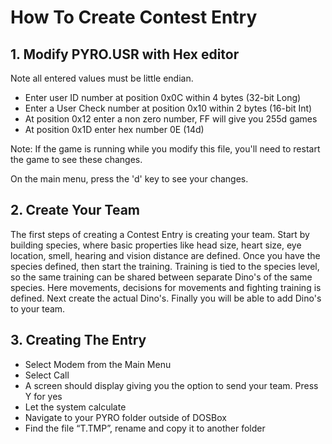 # How To Create Contest Entry

## 1. Modify PYRO.USR with Hex editor

Note all entered values must be little endian.

* Enter user ID number at position 0x0C within 4 bytes (32-bit Long)
* Enter a User Check number at position 0x10 within 2 bytes (16-bit Int)
* At position 0x12 enter a non zero number, FF will give you 255d games
* At position 0x1D enter hex number 0E (14d)

Note: If the game is running while you modify this file, you'll need to restart the game to see these changes.

On the main menu, press the 'd' key to see your changes.

## 2. Create Your Team
The first steps of creating a Contest Entry is creating your team. Start by building species, where basic properties like head size, heart size, eye location, smell, hearing and vision distance are defined. Once you have the species defined, then start the training. Training is tied to the species level, so the same training can be shared between separate Dino's of the same species. Here movements, decisions for movements and fighting training is defined. Next create the actual Dino's. Finally you will be able to add Dino's to your team.

## 3. Creating The Entry
* Select Modem from the Main Menu
* Select Call
* A screen should display giving you the option to send your team. Press Y for yes 
* Let the system calculate
* Navigate to your PYRO folder outside of DOSBox
* Find the file “T.TMP”, rename and copy it to another folder
